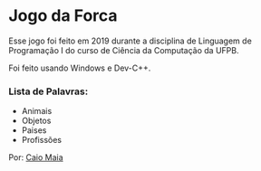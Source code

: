 # Jogo da Forca

Esse jogo foi feito em 2019 durante a disciplina de Linguagem de Programação I do curso de Ciência da Computação da UFPB.

Foi feito usando Windows e Dev-C++.

<h3>Lista de Palavras:</h3>
<ul>
  <li>Animais</li>
  <li>Objetos</li>
  <li>Paises</li>
  <li>Profissões</li>
</ul>

Por: <a href="https://github.com/jordan-maia" target="_blank">Caio Maia</a>
